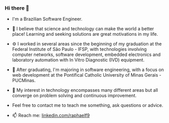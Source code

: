 ### Hi there 👋

 - I'm a Brazilian Software Engineer.

 - 🏢 I believe that science and technology can make the world a better place!
Learning and seeking solutions are great motivations in my life.

- ⚙️ I worked in several areas since the beginning of my graduation at the Federal Institute of São Paulo - IFSP,
with technologies involving computer networks, software development, embedded electronics and laboratory automation with In Vitro Diagnostic (IVD) equipment.

- 🌱 After graduating, I'm majoring in software engineering, with a focus on
web development at the Pontifical Catholic University of Minas Gerais - PUCMinas.

- 🔭 My interest in technology encompasses many different areas but all converge on problem solving and continuous improvement.

- Feel free to contact me to teach me something, ask questions or advice.

- 📫 Reach me: [linkedin.com/raphaelf9](https://www.linkedin.com/in/raphaelf9/)
   

